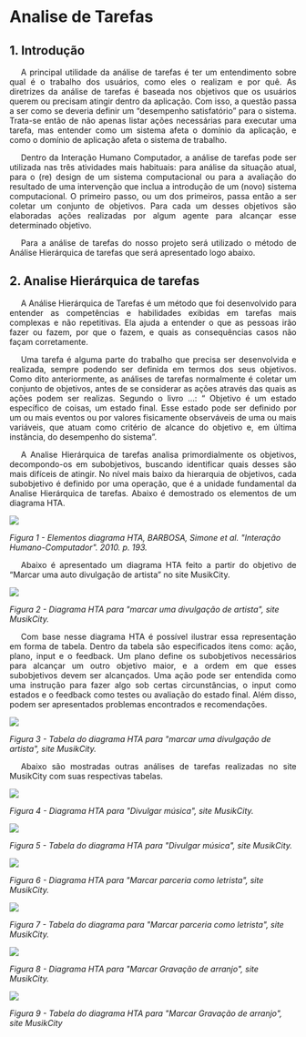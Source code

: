 # Analise de Tarefas

## 1. Introdução

<p style="text-indent: 20px; text-align: justify">
A principal utilidade da análise de tarefas é ter um entendimento sobre qual é o trabalho dos usuários, como eles o realizam e por quê. As diretrizes da análise de tarefas é baseada nos objetivos que os usuários querem ou precisam atingir dentro da aplicação. Com isso, a questão passa a ser como se deveria definir um “desempenho satisfatório” para o sistema. Trata-se então de não apenas listar ações necessárias para executar uma tarefa, mas entender como um sistema afeta o domínio da aplicação, e como o domínio de aplicação afeta o sistema de trabalho.
</p>

<p style="text-indent: 20px; text-align: justify">
Dentro da Interação Humano Computador, a análise de tarefas pode ser utilizada nas três atividades mais habituais: para análise da situação atual, para o (re) design de um sistema computacional ou para a avaliação do resultado de uma intervenção que inclua a introdução de um (novo) sistema computacional. O primeiro passo, ou um dos primeiros, passa então a ser coletar um conjunto de objetivos. Para cada um desses objetivos são elaboradas ações realizadas por algum agente para alcançar esse determinado objetivo. 
</p>

<p style="text-indent: 20px; text-align: justify">
Para a análise de tarefas do nosso projeto será utilizado o método de Análise Hierárquica de tarefas que será apresentado logo abaixo.
</p>

## 2. Analise Hierárquica de tarefas

<p style="text-indent: 20px; text-align: justify">
A Análise Hierárquica de Tarefas é um método que foi desenvolvido para entender as competências e habilidades exibidas em tarefas mais complexas e não repetitivas. Ela ajuda a entender o que as pessoas irão fazer ou fazem, por que o fazem, e quais as consequências casos não façam corretamente.
</p>

<p style="text-indent: 20px; text-align: justify">
Uma tarefa é alguma parte do trabalho que precisa ser desenvolvida e realizada, sempre podendo ser definida em termos dos seus objetivos. Como dito anteriormente, as análises de tarefas normalmente é coletar um conjunto de objetivos, antes de se considerar as ações através das quais as ações podem ser realizas. Segundo o livro ...: “ Objetivo é um estado específico de coisas, um estado final. Esse estado pode ser definido por um ou mais eventos ou por valores fisicamente observáveis de uma ou mais variáveis, que atuam como critério de alcance do objetivo e, em última instância, do desempenho do sistema”.
</p>

<p style="text-indent: 20px; text-align: justify">
A Analise Hierárquica de tarefas analisa primordialmente os objetivos, decompondo-os em subobjetivos, buscando identificar quais desses são mais difíceis de atingir. No nível mais baixo da hierarquia de objetivos, cada subobjetivo é definido por uma operação, que é a unidade fundamental da Analise Hierárquica de tarefas. Abaixo é demostrado os elementos de um diagrama HTA.
</p>

![](img/elementos.png)

*Figura 1 -  Elementos diagrama HTA, BARBOSA, Simone et al. "Interação Humano-Computador". 2010. p. 193.*

<p style="text-indent: 20px; text-align: justify">
Abaixo é apresentado um diagrama HTA feito a partir do objetivo de “Marcar uma auto divulgação de artista” no site MusikCity.
</p>

![](img/Diagrama1.png)

*Figura 2 -  Diagrama HTA para "marcar uma divulgação de artista", site MusikCity.*

<p style="text-indent: 20px; text-align: justify">
Com base nesse diagrama HTA é possível ilustrar essa representação em forma de tabela. Dentro da tabela são especificados itens como: ação, plano, input e o feedback. Um plano define os subobjetivos necessários para alcançar um outro objetivo maior, e a ordem em que esses subobjetivos devem ser alcançados. Uma ação pode ser entendida como uma instrução para fazer algo sob certas circunstâncias, o input como estados e o feedback como testes ou avaliação do estado final. Além disso, podem ser apresentados problemas encontrados e recomendações.
</p>  

![](img/Tabela1.png)

*Figura 3 -  Tabela do diagrama HTA para "marcar uma divulgação de artista", site MusikCity.*

<p style="text-indent: 20px; text-align: justify">
Abaixo são mostradas outras análises de tarefas realizadas no site MusikCity com suas respectivas tabelas.
</p>

![](img/Diagrama2.png)

*Figura 4 -  Diagrama HTA para "Divulgar música", site MusikCity.*

![](img/Tabela2.png)

*Figura 5 -  Tabela do diagrama HTA para "Divulgar música", site MusikCity.*

![](img/Diagrama3.png)

*Figura 6 -  Diagrama HTA para "Marcar parceria como letrista", site MusikCity.*

![](img/Tabela3.png)

*Figura 7 -  Tabela do diagrama para "Marcar parceria como letrista", site MusikCity.*

![](img/Diagrama4.png)

*Figura 8 -  Diagrama HTA para "Marcar Gravação de arranjo", site MusikCity.*

![](img/Tabela4.png)

*Figura 9 -  Tabela do diagrama HTA para "Marcar Gravação de arranjo", site MusikCity*
